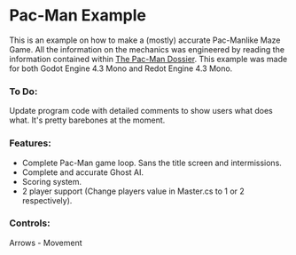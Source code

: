 # Pac-Man Example

This is an example on how to make a (mostly) accurate Pac-Manlike Maze Game. All the information on the mechanics was engineered by reading the information contained within [The Pac-Man Dossier](https://pacman.holenet.info/). This example was made for both Godot Engine 4.3 Mono and Redot Engine 4.3 Mono.

### To Do:
Update program code with detailed comments to show users what does what. It's pretty barebones at the moment.

### Features:
- Complete Pac-Man game loop. Sans the title screen and intermissions.
- Complete and accurate Ghost AI.
- Scoring system.
- 2 player support (Change players value in Master.cs to 1 or 2 respectively).

### Controls:
Arrows - Movement

